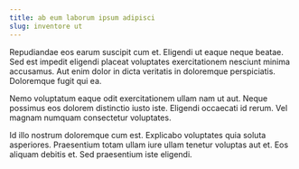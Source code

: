 ```yaml
---
title: ab eum laborum ipsum adipisci
slug: inventore ut
---
```


Repudiandae eos earum suscipit cum et. Eligendi ut eaque neque beatae. Sed est impedit eligendi placeat voluptates exercitationem nesciunt minima accusamus. Aut enim dolor in dicta veritatis in doloremque perspiciatis. Doloremque fugit qui ea.

Nemo voluptatum eaque odit exercitationem ullam nam ut aut. Neque possimus eos dolorem distinctio iusto iste. Eligendi occaecati id rerum. Vel magnam numquam consectetur voluptates.

Id illo nostrum doloremque cum est. Explicabo voluptates quia soluta asperiores. Praesentium totam ullam iure ullam tenetur voluptas aut et. Eos aliquam debitis et. Sed praesentium iste eligendi.
